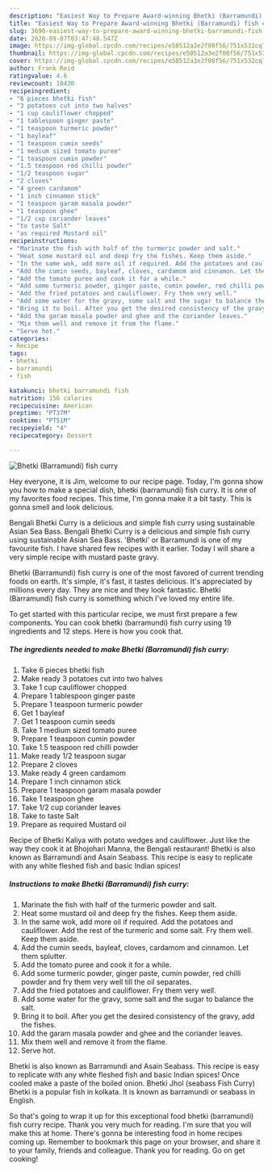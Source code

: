 ```yaml
---
description: "Easiest Way to Prepare Award-winning Bhetki (Barramundi) fish curry"
title: "Easiest Way to Prepare Award-winning Bhetki (Barramundi) fish curry"
slug: 3690-easiest-way-to-prepare-award-winning-bhetki-barramundi-fish-curry
date: 2020-09-07T03:47:48.547Z
image: https://img-global.cpcdn.com/recipes/e50512a3e2f08f56/751x532cq70/bhetki-barramundi-fish-curry-recipe-main-photo.jpg
thumbnail: https://img-global.cpcdn.com/recipes/e50512a3e2f08f56/751x532cq70/bhetki-barramundi-fish-curry-recipe-main-photo.jpg
cover: https://img-global.cpcdn.com/recipes/e50512a3e2f08f56/751x532cq70/bhetki-barramundi-fish-curry-recipe-main-photo.jpg
author: Frank Reid
ratingvalue: 4.6
reviewcount: 10430
recipeingredient:
- "6 pieces bhetki fish"
- "3 potatoes cut into two halves"
- "1 cup cauliflower chopped"
- "1 tablespoon ginger paste"
- "1 teaspoon turmeric powder"
- "1 bayleaf"
- "1 teaspoon cumin seeds"
- "1 medium sized tomato puree"
- "1 teaspoon cumin powder"
- "1.5 teaspoon red chilli powder"
- "1/2 teaspoon sugar"
- "2 cloves"
- "4 green cardamom"
- "1 inch cinnamon stick"
- "1 teaspoon garam masala powder"
- "1 teaspoon ghee"
- "1/2 cup coriander leaves"
- "to taste Salt"
- "as required Mustard oil"
recipeinstructions:
- "Marinate the fish with half of the turmeric powder and salt."
- "Heat some mustard oil and deep fry the fishes. Keep them aside."
- "In the same wok, add more oil if required. Add the potatoes and cauliflower. Add the rest of the turmeric and some salt. Fry them well. Keep them aside."
- "Add the cumin seeds, bayleaf, cloves, cardamom and cinnamon. Let them splutter."
- "Add the tomato puree and cook it for a while."
- "Add some turmeric powder, ginger paste, cumin powder, red chilli powder and fry them very well till the oil separates."
- "Add the fried potatoes and cauliflower. Fry them very well."
- "Add some water for the gravy, some salt and the sugar to balance the salt."
- "Bring it to boil. After you get the desired consistency of the gravy, add the fishes."
- "Add the garam masala powder and ghee and the coriander leaves."
- "Mix them well and remove it from the flame."
- "Serve hot."
categories:
- Recipe
tags:
- bhetki
- barramundi
- fish

katakunci: bhetki barramundi fish 
nutrition: 156 calories
recipecuisine: American
preptime: "PT37M"
cooktime: "PT51M"
recipeyield: "4"
recipecategory: Dessert

---
```



![Bhetki (Barramundi) fish curry](https://img-global.cpcdn.com/recipes/e50512a3e2f08f56/751x532cq70/bhetki-barramundi-fish-curry-recipe-main-photo.jpg)

Hey everyone, it is Jim, welcome to our recipe page. Today, I'm gonna show you how to make a special dish, bhetki (barramundi) fish curry. It is one of my favorites food recipes. This time, I'm gonna make it a bit tasty. This is gonna smell and look delicious.

Bengali Bhetki Curry is a delicious and simple fish curry using sustainable Asian Sea Bass. Bengali Bhetki Curry is a delicious and simple fish curry using sustainable Asian Sea Bass. &#39;Bhetki&#39; or Barramundi is one of my favourite fish. I have shared few recipes with it earlier. Today I will share a very simple recipe with mustard paste gravy.

Bhetki (Barramundi) fish curry is one of the most favored of current trending foods on earth. It's simple, it's fast, it tastes delicious. It's appreciated by millions every day. They are nice and they look fantastic. Bhetki (Barramundi) fish curry is something which I've loved my entire life.


To get started with this particular recipe, we must first prepare a few components. You can cook bhetki (barramundi) fish curry using 19 ingredients and 12 steps. Here is how you cook that.

<!--inarticleads1-->

##### The ingredients needed to make Bhetki (Barramundi) fish curry:

1. Take 6 pieces bhetki fish
1. Make ready 3 potatoes cut into two halves
1. Take 1 cup cauliflower chopped
1. Prepare 1 tablespoon ginger paste
1. Prepare 1 teaspoon turmeric powder
1. Get 1 bayleaf
1. Get 1 teaspoon cumin seeds
1. Take 1 medium sized tomato puree
1. Prepare 1 teaspoon cumin powder
1. Take 1.5 teaspoon red chilli powder
1. Make ready 1/2 teaspoon sugar
1. Prepare 2 cloves
1. Make ready 4 green cardamom
1. Prepare 1 inch cinnamon stick
1. Prepare 1 teaspoon garam masala powder
1. Take 1 teaspoon ghee
1. Take 1/2 cup coriander leaves
1. Take to taste Salt
1. Prepare as required Mustard oil


Recipe of Bhetki Kaliya with potato wedges and cauliflower. Just like the way they cook it at Bhojohari Manna, the Bengali restaurant! Bhetki is also known as Barramundi and Asain Seabass. This recipe is easy to replicate with any white fleshed fish and basic Indian spices! 

<!--inarticleads2-->

##### Instructions to make Bhetki (Barramundi) fish curry:

1. Marinate the fish with half of the turmeric powder and salt.
1. Heat some mustard oil and deep fry the fishes. Keep them aside.
1. In the same wok, add more oil if required. Add the potatoes and cauliflower. Add the rest of the turmeric and some salt. Fry them well. Keep them aside.
1. Add the cumin seeds, bayleaf, cloves, cardamom and cinnamon. Let them splutter.
1. Add the tomato puree and cook it for a while.
1. Add some turmeric powder, ginger paste, cumin powder, red chilli powder and fry them very well till the oil separates.
1. Add the fried potatoes and cauliflower. Fry them very well.
1. Add some water for the gravy, some salt and the sugar to balance the salt.
1. Bring it to boil. After you get the desired consistency of the gravy, add the fishes.
1. Add the garam masala powder and ghee and the coriander leaves.
1. Mix them well and remove it from the flame.
1. Serve hot.


Bhetki is also known as Barramundi and Asain Seabass. This recipe is easy to replicate with any white fleshed fish and basic Indian spices! Once cooled make a paste of the boiled onion. Bhetki Jhol (seabass Fish Curry) Bhetki is a popular fish in kolkata. It is known as barramundi or seabass in English. 

So that's going to wrap it up for this exceptional food bhetki (barramundi) fish curry recipe. Thank you very much for reading. I'm sure that you will make this at home. There's gonna be interesting food in home recipes coming up. Remember to bookmark this page on your browser, and share it to your family, friends and colleague. Thank you for reading. Go on get cooking!
